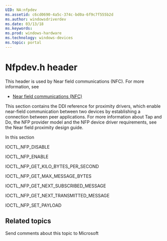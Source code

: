 ```yaml
---
UID: NA:nfpdev
ms.assetid: c6cd0690-4a5c-374c-bd0a-6f9c7f555b2d
ms.author: windowsdriverdev
ms.date: 03/13/18
ms.keywords: 
ms.prod: windows-hardware
ms.technology: windows-devices
ms.topic: portal
---
```


# Nfpdev.h header



This header is used by Near field communications (NFC). For more information, see
- [Near field communications (NFC)](../_nfpdrivers/index.md)

This section contains the DDI reference for proximity drivers, which enable near-field communication between two devices by establishing a connection between peer applications. For more information about Tap and Do, the NFP provider model and the NFP device driver requirements, see the Near field proximity design guide. 


In this section


IOCTL_NFP_DISABLE


IOCTL_NFP_ENABLE


IOCTL_NFP_GET_KILO_BYTES_PER_SECOND


IOCTL_NFP_GET_MAX_MESSAGE_BYTES


IOCTL_NFP_GET_NEXT_SUBSCRIBED_MESSAGE


IOCTL_NFP_GET_NEXT_TRANSMITTED_MESSAGE


IOCTL_NFP_SET_PAYLOAD




## Related topics

Send comments about this topic to Microsoft

